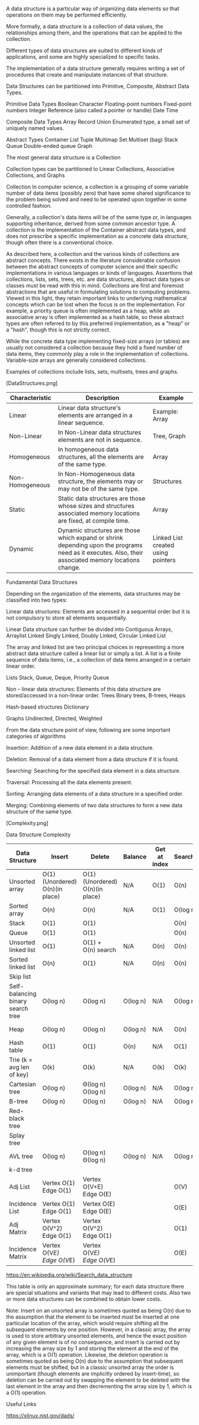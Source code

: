 A data structure is a particular way of organizing data elements so that operations on them may be performed efficiently.

More formally, a data structure is a collection of data values, the relationships among them, and the operations that can be applied to the collection.

Different types of data structures are suited to different kinds of applications, and some are highly specialized to specific tasks.

The implementation of a data structure generally requires writing a set of procedures that create and manipulate instances of that structure.



Data Structures can be partitioned into Primitive, Composite, Abstract Data Types.

Primitive Data Types
Boolean
Character
Floating-point numbers
Fixed-point numbers
Integer
Reference (also called a pointer or handle)
Date Time

Composite Data Types
Array
Record
Union
Enumerated type, a small set of uniquely named values.

Abstract Types
Container
List
Tuple
Multimap
Set
Multiset (bag)
Stack
Queue
Double-ended queue
Graph


The most general data structure is a Collection

Collection types can be partitioned to Linear Collections, Associative Collections, and Graphs

Collection
In computer science, a collection is a grouping of some variable number of data items (possibly zero) that have some shared significance to the problem being solved and need to be operated upon together in some controlled fashion.

Generally, a collection's data items will be of the same type or, in languages supporting inheritance, derived from some common ancestor type. A collection is the implementation of the Container abstract data types, and does not prescribe a specific implementation as a concrete data structure, though often there is a conventional choice.

As described here, a collection and the various kinds of collections are abstract concepts. There exists in the literature considerable confusion between the abstract concepts of computer science and their specific implementations in various languages or kinds of languages. Assertions that collections, lists, sets, trees, etc. are data structures, abstract data types or classes must be read with this in mind. Collections are first and foremost abstractions that are useful in formulating solutions to computing problems. Viewed in this light, they retain important links to underlying mathematical concepts which can be lost when the focus is on the implementation.
For example, a priority queue is often implemented as a heap, while an associative array is often implemented as a hash table, so these abstract types are often referred to by this preferred implementation, as a "heap" or a "hash", though this is not strictly correct.


While the concrete data type implementing fixed-size arrays (or tables) are usually not considered a collection because they hold a fixed number of data items, they commonly play a role in the implementation of collections. Variable-size arrays are generally considered collections.

Examples of collections include lists, sets, multisets, trees and graphs.

[DataStructures.png]


| Characteristic | Description | Example |
| --------------- | --------------- | --------------- |
| Linear | Linear data structure's elements are arranged in a linear sequence. | Example: Array |
| Non-Linear | In Non-Linear data structures elements are not in sequence. | Tree, Graph |
| Homogeneous | In homogeneous data structures, all the elements are of the same type. | Array |
| Non-Homogeneous | In Non-Homogeneous data structure, the elements may or may not be of the same type. | Structures |
| Static | Static data structures are those whose sizes and structures associated memory locations are fixed, at compile time. | Array |
| Dynamic | Dynamic structures are those which expand or shrink depending upon the programs need as it executes. Also, their associated memory locations change. | Linked List created using pointers |








Fundamental Data Structures




Depending on the organization of the elements, data structures may be classified into two types:

Linear data structures:
Elements are accessed in a sequential order but it is not compulsory to store all elements sequentially.

Linear Data structure can further be divided into
Contiguous
    Arrays,    Arraylist
Linked
    Singly Linked, Doubly Linked, Circular Linked List

The array and linked list are two principal choices in representing a more abstract data structure called a linear list or simply a list. A list is a finite sequence of data items, i.e., a collection of data items arranged in a certain linear order.

Lists
    Stack, Queue, Deque, Priority Queue





Non – linear data structures:
Elements of this data structure are stored/accessed in a non-linear order.
Trees
Binary trees, B-trees, Heaps


Hash-based structures
Dictionary


Graphs
Undirected, Directed, Weighted




From the data structure point of view, following are some important categories of algorithms

Insertion:    Addition of a new data element in a data structure.

Deletion:     Removal of a data element from a data structure if it is found.

Searching:    Searching for the specified data element in a data structure.

Traversal:    Processing all the data elements present.

Sorting:    Arranging data elements of a data structure in a specified order.

Merging:    Combining elements of two data structures to form a new data structure of the same type.



[Complexity.png]



Data Structure Complexity

|Data Structure | Insert | Delete |  Balance  | Get at index | Search/Query | Find minimum | Find maximum | Space usage |
| --------------- | --------------- | --------------- | --------------- | --------------- | --------------- | --------------- | --------------- | --------------- |
| Unsorted array | O(1)(Unordered) <br /> O(n)(in place) | O(1)(Unordered) <br /> O(n)(in place) | N/A | O(1) | O(n) | O(n) | O(n) | O(n) |
| Sorted array | O(n) | O(n) | N/A | O(1) | O(log n) | O(1) | O(1) | O(n) |
| Stack | O(1) | O(1) | | | O(n) | | | O(n) |
| Queue | O(1) | O(1) | | | O(n) | | | O(n) |
| Unsorted linked list | O(1) | O(1) + <br /> O(n) search | N/A | O(n) | O(n) | O(n) | O(n) | O(n) |
| Sorted linked list | O(n) | O(1) | N/A | O(n) | O(n) | O(1) | O(1) | O(n) |
| Skip list |  |  |  |  |  |  |  |  |
| Self-balancing binary search tree | O(log n) | O(log n) | O(log n) | N/A | O(log n) | O(log n) | O(log n) | O(n) |
| Heap | O(log n) | O(log n) | O(log n) | N/A | O(n) | O(1)minheap <br /> O(n)maxheap | O(1)maxheap <br /> O(n)minheap | O(n) |
| Hash table | O(1) | O(1) | O(n) | N/A | O(1) | O(n) | O(n) | O(n) |
| Trie (k = avg len of key) | O(k) | O(k) | N/A | O(k) | O(k) | O(k) |  O(k n) |
| Cartesian tree | O(log n) | Θ(log n) <br /> O(log n) | O(log n) | N/A | O(log n) | O(log n) | O(log n) | O(n) |
B-tree | O(log n) | O(log n) | O(log n) | N/A | O(log n) | O(log n) | O(log n) | O(n) |
| Red-black tree |  |  |  |  |  |  |  |  |
| Splay tree |  |  |  |  |  |  |  |  |
| AVL tree | O(log n) | O(log n) <br /> Θ(log n) | O(log n) | N/A | O(log n) | O(log n) | O(log n) | O(n) |
| k-d tree | | | | | | | | |
| Adj List | Vertex O(1) <br /> Edge O(1) | Vertex O(V+E) <br /> Edge O(E)| | | O(V) | | | O(V+E) |
| Incidence List | Vertex O(1) <br /> Edge O(1) | Vertex O(E) <br /> Edge O(E) | | | O(E) | | | O(V+E) |
| Adj Matrix | Vertex O(V^2) <br /> Edge O(1) | Vertex O(V^2) <br /> Edge O(1) | | | O(1) | | | O(V^2) |
| Incidence Matrix | Vertex O(V*E) <br /> Edge O(V*E) | Vertex O(V*E) <br /> Edge O(V*E) | | | O(E) | | | O(V*E) |

https://en.wikipedia.org/wiki/Search_data_structure

This table is only an approximate summary; for each data structure there are special situations and variants that may lead to different costs. Also two or more data structures can be combined to obtain lower costs.

Note: Insert on an unsorted array is sometimes quoted as being O(n) due to the assumption that the element to be inserted must be inserted at one particular location of the array, which would require shifting all the subsequent elements by one position. However, in a classic array, the array is used to store arbitrary unsorted elements, and hence the exact position of any given element is of no consequence, and insert is carried out by increasing the array size by 1 and storing the element at the end of the array, which is a O(1) operation. Likewise, the deletion operation is sometimes quoted as being O(n) due to the assumption that subsequent elements must be shifted, but in a classic unsorted array the order is unimportant (though elements are implicitly ordered by insert-time), so deletion can be carried out by swapping the element to be deleted with the last element in the array and then decrementing the array size by 1, which is a O(1) operation.


Useful Links

https://xlinux.nist.gov/dads/
